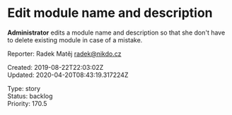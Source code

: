 # Edit module name and description

**Administrator** edits a module name and description so that she don't have to delete existing module in case of a mistake.

Reporter: Radek Matěj <radek@nikdo.cz>  

Created: 2019-08-22T22:03:02Z  
Updated: 2020-04-20T08:43:19.317224Z

Type: story  
Status: backlog  
Priority: 170.5

